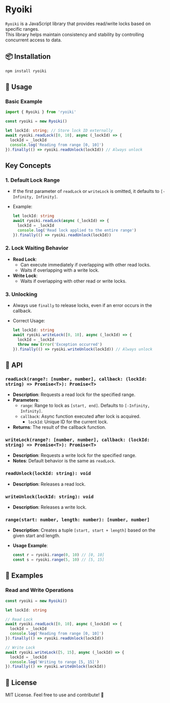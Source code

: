 # Ryoiki

`Ryoiki` is a JavaScript library that provides read/write locks based on specific ranges.  
This library helps maintain consistency and stability by controlling concurrent access to data.

## 📦 Installation

```bash
npm install ryoiki
```

## 🚀 Usage

### Basic Example

```typescript
import { Ryoiki } from 'ryoiki'

const ryoiki = new Ryoiki()

let lockId: string; // Store lock ID externally
await ryoiki.readLock([0, 10], async (_lockId) => {
  lockId = _lockId
  console.log('Reading from range [0, 10]')
}).finally(() => ryoiki.readUnlock(lockId)) // Always unlock
```

## Key Concepts

### 1. **Default Lock Range**

- If the first parameter of `readLock` or `writeLock` is omitted, it defaults to `[-Infinity, Infinity]`.

- Example:

  ```typescript
  let lockId: string
  await ryoiki.readLock(async (_lockId) => {
    lockId = _lockId
    console.log('Read lock applied to the entire range')
  }).finally(() => ryoiki.readUnlock(lockId))
  ```

### 2. **Lock Waiting Behavior**

- **Read Lock**:
  - Can execute immediately if overlapping with other read locks.
  - Waits if overlapping with a write lock.
- **Write Lock**:
  - Waits if overlapping with other read or write locks.

### 3. **Unlocking**

- Always use `finally` to release locks, even if an error occurs in the callback.
- Correct Usage:

  ```typescript
  let lockId: string
  await ryoiki.writeLock([0, 10], async (_lockId) => {
    lockId = _lockId
    throw new Error('Exception occurred')
  }).finally(() => ryoiki.writeUnlock(lockId)) // Always unlock
  ```

## 📖 API

### `readLock(range?: [number, number], callback: (lockId: string) => Promise<T>): Promise<T>`

- **Description**: Requests a read lock for the specified range.
- **Parameters**:
  - `range`: Range to lock as `[start, end]`. Defaults to `[-Infinity, Infinity]`.
  - `callback`: Async function executed after lock is acquired.
    - `lockId`: Unique ID for the current lock.
- **Returns**: The result of the callback function.

### `writeLock(range?: [number, number], callback: (lockId: string) => Promise<T>): Promise<T>`

- **Description**: Requests a write lock for the specified range.
- **Notes**: Default behavior is the same as `readLock`.

### `readUnlock(lockId: string): void`

- **Description**: Releases a read lock.

### `writeUnlock(lockId: string): void`

- **Description**: Releases a write lock.

### `range(start: number, length: number): [number, number]`

- **Description**: Creates a tuple `[start, start + length]` based on the given start and length.
- **Usage Example**:

  ```typescript
  const r = ryoiki.range(0, 10) // [0, 10]
  const s = ryoiki.range(5, 10) // [5, 15]
  ```

## 🌟 Examples

### Read and Write Operations

```typescript
const ryoiki = new Ryoiki()

let lockId: string

// Read Lock
await ryoiki.readLock([0, 10], async (_lockId) => {
  lockId = _lockId
  console.log('Reading from range [0, 10]')
}).finally(() => ryoiki.readUnlock(lockId))

// Write Lock
await ryoiki.writeLock([5, 15], async (_lockId) => {
  lockId = _lockId
  console.log('Writing to range [5, 15]')
}).finally(() => ryoiki.writeUnlock(lockId))
```

## 📜 License

MIT License. Feel free to use and contribute! 🙌
